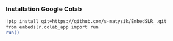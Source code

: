 ### Installation Google Colab 

```bash
!pip install git+https://github.com/s-matysik/EmbedSLR_.git
from embedslr.colab_app import run
run()
